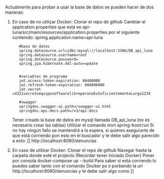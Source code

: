 Actualmente para probar a usar la base de datos se pueden hacer de dos maneras:

1. En caso de no utilizar Docker:
   Clonar el repo de github
   Cambiar el application.properties que está en api-luna/src/main/resources/application.properties por el siguiente contenido:
          spring.application.name=api-luna

          #base de datos
          spring.datasource.url=jdbc:mysql://localhost:3306/DB_api_luna
          spring.datasource.username=root
          spring.datasource.password=
          spring.jpa.hibernate.ddl-auto=update
          
          
          #variables de programa
          jwt.access-token-expiration: 86400000
          jwt.refresh-token-expiration: 604800000
          jwt.secret =4321secretoequiposoftwarelibreperonoEsSuficientementeLargo1234
          
          #swagger
          springdoc.swagger-ui.path=/swagger-ui.html
          springdoc.api-docs.path=/v3/api-docs

   Tener creado la base de datos en mysql llamada DB_api_luna (no es necesario crear las tablas)
   Utilizar el comando mvn spring-boot:run
   Si no hay ningún fallo se mantendrá a la espera, si quieres asegurarte de que está corriendo pon esto en el buscador y te debe salir algo parecido a esto: []
   http://localhost:8080/denuncias

2. En caso de utilizar Docker:
  Clonar el repo de github
  Navegar hasta la carpeta donde esté el projecto
  (Recordar tener iniciado Docker)
  Poner por consola docker-compose up --build
  Para saber si está corriendo lo puedes saber tanto con el comando Docker ps o porbando la url http://localhost:8080/denuncias y te debe salir algo como [] 
